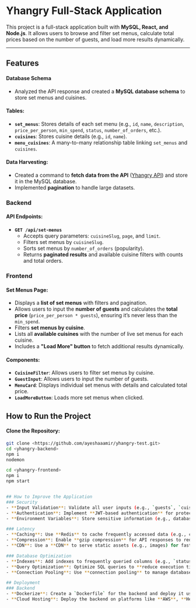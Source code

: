 # Yhangry Full-Stack Application

This project is a full-stack application built with **MySQL, React, and Node.js**. It allows users to browse and filter set menus, calculate total prices based on the number of guests, and load more results dynamically.

---

## Features

#### Database Schema

- Analyzed the API response and created a **MySQL database schema** to store set menus and cuisines.

#### Tables:

- **`set_menus`**: Stores details of each set menu (e.g., `id`, `name`, `description`, `price_per_person`, `min_spend`, `status`, `number_of_orders`, etc.).
- **`cuisines`**: Stores cuisine details (e.g., `id`, `name`).
- **`menu_cuisines`**: A many-to-many relationship table linking `set_menus` and `cuisines`.

#### Data Harvesting:

- Created a command to **fetch data from the API** ([Yhangry API](https://staging.yhangry.com/booking/test/set-menus)) and store it in the MySQL database.
- Implemented **pagination** to handle large datasets.

### Backend

#### API Endpoints:

- **`GET /api/set-menus`**
  - Accepts query parameters: `cuisineSlug`, `page`, and `limit`.
  - Filters set menus by `cuisineSlug`.
  - Sorts set menus by `number_of_orders` (popularity).
  - Returns **paginated results** and available cuisine filters with counts and total orders.

### Frontend

#### Set Menus Page:

- Displays a **list of set menus** with filters and pagination.
- Allows users to input the **number of guests** and calculates the **total price** (`price_per_person * guests`), ensuring it’s never less than the `min_spend`.
- Filters **set menus by cuisine**.
- Lists all **available cuisines** with the number of live set menus for each cuisine.
- Includes a **"Load More" button** to fetch additional results dynamically.

#### Components:

- **`CuisineFilter`**: Allows users to filter set menus by cuisine.
- **`GuestInput`**: Allows users to input the number of guests.
- **`MenuCard`**: Displays individual set menus with details and calculated total price.
- **`LoadMoreButton`**: Loads more set menus when clicked.

## How to Run the Project
#### Clone the Repository:

```bash
git clone <https://github.com/ayeshaaamir/yhangry-test.git>
cd <yhangry-backend>
npm i
nodemon

cd <yhangry-frontend>
npm i
npm start


## How to Improve the Application
### Security
- **Input Validation**: Validate all user inputs (e.g., `guests`, `cuisineSlug`) to prevent SQL injection and other attacks.
- **Authentication**: Implement **JWT-based authentication** for protected routes.
- **Environment Variables**: Store sensitive information (e.g., database credentials) in `.env` files and **never commit them to version control**.

### Latency
- **Caching**: Use **Redis** to cache frequently accessed data (e.g., cuisine filters, popular menus).
- **Compression**: Enable **gzip compression** for API responses to reduce payload size.
- **CDN**: Use a **CDN** to serve static assets (e.g., images) for faster loading times.

### Database Optimization
- **Indexes**: Add indexes to frequently queried columns (e.g., `status`, `number_of_orders`).
- **Query Optimization**: Optimize SQL queries to **reduce execution time** (e.g., avoid `SELECT *`).
- **Connection Pooling**: Use **connection pooling** to manage database connections efficiently.

## Deployment
### Backend
- **Dockerize**: Create a `Dockerfile` for the backend and deploy it using **Docker**.
- **Cloud Hosting**: Deploy the backend on platforms like **AWS**, **Heroku**, or **Vercel**.
